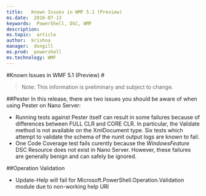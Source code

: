 ```yaml
---
title:   Known Issues in WMF 5.1 (Preview)
ms.date:  2016-07-13
keywords:  PowerShell, DSC, WMF
description:  
ms.topic:  article
author:  krishna
manager:  dongill
ms.prod:  powershell
ms.technology: WMF
---
```


#Known Issues in WMF 5.1 (Preview) #

> Note: This information is preliminary and subject to change.

##Pester
In this release, there are two issues you should be aware of when using Pester on Nano Server:

* Running tests against Pester itself can result in some failures because of differences between FULL CLR and CORE CLR. In particular, the Validate method is not available on the XmlDocument type. Six tests which attempt to validate the schema of the nunit output logs are known to fail. 
* One Code Coverage test fails curently because the *WindowsFeature* DSC Resource does not exist in Nano Server. However, these failures are generally benign and can safely be ignored.

##Operation Validation 

* Update-Help will fail for Microsoft.PowerShell.Operation.Validation module due to non-working help URI
